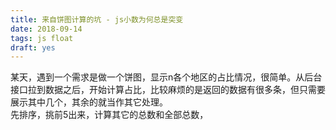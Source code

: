 ```yaml
---
title: 来自饼图计算的坑 - js小数为何总是突变
date: 2018-09-14
tags: js float
draft: yes
---
```


某天，遇到一个需求是做一个饼图，显示n各个地区的占比情况，很简单。从后台接口拉到数据之后，开始计算占比，比较麻烦的是返回的数据有很多条，但只需要展示其中几个，其余的就当作其它处理。  
先排序，挑前5出来，计算其它的总数和全部总数，


